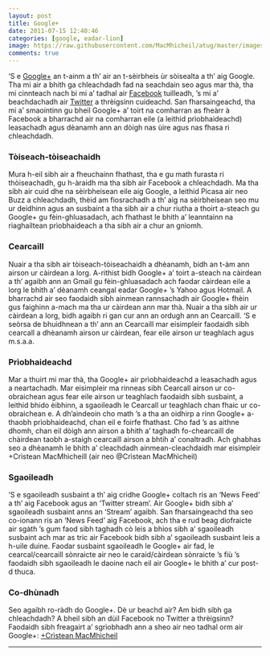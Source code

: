 ```yaml
---
layout: post
title: Google+
date: 2011-07-15 12:40:46
categories: [google, eadar-lion]
image: https://raw.githubusercontent.com/MacMhicheil/atug/master/images/google-plus-logo.png
comments: true
---
```


‘S e [Google+](https://web.archive.org/web/20160407223511/http://plus.google.com/)  an t-ainm a th’ air an t-sèirbheis ùr sòisealta a th’ aig Google. Tha  mi air a bhith ga chleachdadh fad na seachdain seo agus mar thà, tha mi  cinnteach nach bi mi a’ tadhal air [Facebook](https://web.archive.org/web/20160407223511/http://cristean-macmhicheil.co.uk/?offset=1346191195000) tuilleadh, ’s mi a’ beachdachadh air [Twitter](https://web.archive.org/web/20160407223511/http://cristean-macmhicheil.co.uk/?offset=1346191195000)  a thrèigsinn cuideachd. San fharsaingeachd, tha mi a’ smaointinn gu  bheil Google+ a’ toirt na comharran as fheàrr à Facebook a bharrachd air  na comharran eile (a leithid prìobhaideachd) leasachadh agus dèanamh  ann an dòigh nas ùire agus nas fhasa ri chleachdadh.

<!--more-->

### Tòiseach-tòiseachaidh

Mura h-eil sibh air a fheuchainn fhathast, tha e gu math furasta ri  thòiseachadh, gu h-àraidh ma tha sibh air Facebook a chleachdadh. Ma tha  sibh air cuid dhe na sèirbheisean eile aig Google, a leithid Picasa air  neo Buzz a chleachdadh, thèid am fiosrachadh a th’ aig na sèirbheisean  seo mu ur deidhinn agus an susbaint a tha sibh air a chur riutha a  thoirt a-steach gu Google+ gu fèin-ghluasadach, ach fhathast le bhith a’  leanntainn na riaghailtean prìobhaideach a tha sibh air a chur an  gnìomh.

### Cearcaill

Nuair a tha sibh air tòiseach-tòiseachaidh a dhèanamh, bidh an t-àm  ann airson ur càirdean a lorg. A-rithist bidh Google+ a’ toirt a-steach  na càirdean a th’ agaibh ann an Gmail gu fèin-ghluasadach ach faodar  càirdean eile a lorg le bhith a’ dèanamh ceangal eadar Google+ ’s Yahoo  agus Hotmail. A bharrachd air seo faodaidh sibh ainmean rannsachadh air  Google+ fhèin gus faighinn a-mach ma tha ur càirdean ann mar thà. Nuair a  tha sibh air ur càirdean a lorg, bidh agaibh ri gan cur ann an ordugh  ann an Cearcaill. ‘S e seòrsa de bhuidhnean a th’ ann an Cearcaill mar  eisimpleir faodaidh sibh cearcall a dhèanamh airson ur càirdean, fear  eile airson ur teaghlach agus m.s.a.a.

### Prìobhaideachd

Mar a thuirt mi mar thà, tha Google+ air prìobhaideachd a leasachadh  agus a neartachadh. Mar eisimpleir ma rinneas sibh Cearcall airson ur  co-obraichean agus fear eile airson ur teaghlach faodaidh sibh susbaint,  a leithid bhido èibhinn, a sgaoileadh le Cearcall ur teaghlach chan  fhaic ur co-obraichean e. A dh’aindeoin cho math ’s a tha an oidhirp a  rinn Google+ a-thaobh prìobhaideachd, chan eil e foirfe fhathast. Cho  fad ’s as aithne dhomh, chan eil dòigh ann airson a bhith a’ taghadh  fo-chearcaill de chàirdean taobh a-staigh cearcaill airson a bhtih a’  conaltradh. Ach ghabhas seo a dhèanamh le bhith a’ cleachdadh  ainmean-cleachdaidh mar eisimpleir +Crìstean MacMhìcheill (air neo  @Crìstean MacMhìcheil)

### Sgaoileadh

‘S e sgaoileadh susbaint a th’ aig cridhe Google+ coltach ris an  ‘News Feed’ a th’ aig Facebook agus an ‘Twitter stream’. Air Google+  bidh sibh a’ sgaoileadh susbaint anns an ‘Stream’ agaibh. San  fharsaingeachd tha seo co-ionann ris an ‘News Feed’ aig Facebook, ach  tha e rud beag diofraicte air sgàth ’s gum faod sibh taghadh cò leis a  bhios sibh a’ sgaoileadh susbaint ach mar as tric air Facebook bidh sibh  a’ sgaoileadh susbaint leis a h-uile duine. Faodar susbaint sgaoileadh  le Google+ air fad, le cearcal/cearcaill sònraicte air neo le  caraid/càirdean sònraicte ’s fiù ’s faodaidh sibh sgaoileadh le daoine  nach eil air Google+ le bhith a’ cur post-d thuca.

### Co-dhùnadh

Seo agaibh ro-ràdh do Google+. Dè ur beachd air? Am bidh sibh ga  chleachdadh? A bheil sibh an dùil Facebook no Twitter a thrèigsinn?  Faodaidh sibh freagairt a’ sgrìobhadh ann a sheo air neo tadhal orm air  Google+: [+Crìstean MacMhìcheil](https://web.archive.org/web/20160407223511/https://plus.google.com/105752088430578469962)

------
